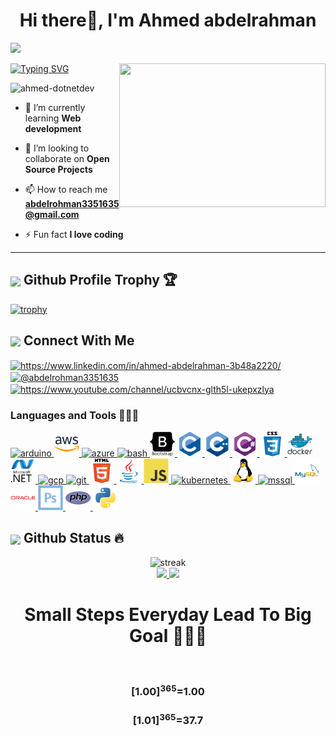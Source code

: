 <h1 align="center">Hi there👋, I'm Ahmed abdelrahman</h1>


![](http://github-profile-summary-cards.vercel.app/api/cards/profile-details?username=Ahmed-DotNetDev&theme=solarized_dark)

<img src="https://cdn.dribbble.com/users/1162077/screenshots/3848914/programmer.gif" alt="" align="right" width="330px" height="230px">


[![Typing SVG](https://readme-typing-svg.herokuapp.com?font=Fira+Code&weight=900&size=23&duration=3000&pause=10&color=38C2FF&width=435&lines=I'm+.NET+Full+Stack+Developer;Youtuber;Always+Learning+New+Things)](https://git.io/typing-svg)




<p align="left"> <img src="https://komarev.com/ghpvc/?username=ahmed-dotnetdev&label=Profile%20views&color=39f97c&style=flat" alt="ahmed-dotnetdev" /> </p>



- 🌱 I’m currently learning **Web development**

- 👯 I’m looking to collaborate on **Open Source Projects**

- 📫 How to reach me **abdelrohman3351635@gmail.com**

- ⚡ Fun fact **I love coding**

   
<hr>
<h2><img src = "https://i.pinimg.com/originals/65/c4/f4/65c4f452571be1261e9c623f7da488ac.gif" width ="35" align="center">  Github Profile Trophy 🏆</h2>

[![trophy](https://github-profile-trophy.vercel.app/?username=Ahmed-DotNetDev&theme=algolia&row=1&col=6)](https://github.com/ryo-ma/github-profile-trophy)



<h2><img src='https://raw.githubusercontent.com/ShahriarShafin/ShahriarShafin/main/Assets/handshake.gif' width="80" align="center"> Connect With Me </h2>

<a href="https://www.linkedin.com/in/ahmed-abdelrahman-3b48a2220/" target="blank"><img align="center" src="https://raw.githubusercontent.com/rahuldkjain/github-profile-readme-generator/master/src/images/icons/Social/linked-in-alt.svg" alt="https://www.linkedin.com/in/ahmed-abdelrahman-3b48a2220/" height="30" width="40" /></a>
<a href="https://medium.com/@abdelrohman3351635" target="blank"><img align="center" src="https://raw.githubusercontent.com/rahuldkjain/github-profile-readme-generator/master/src/images/icons/Social/medium.svg" alt="@abdelrohman3351635" height="30" width="40" /></a>
<a href="https://www.youtube.com/channel/UCbvcNX-GLtH5L-UKEPxZLyA" target="blank"><img align="center" src="https://raw.githubusercontent.com/rahuldkjain/github-profile-readme-generator/master/src/images/icons/Social/youtube.svg" alt="https://www.youtube.com/channel/ucbvcnx-glth5l-ukepxzlya" height="30" width="40" /></a>
</p>


<h3 align="left">Languages and Tools 👨🏻‍💻</h3>
<p align="left"> <a href="https://www.arduino.cc/" target="_blank" rel="noreferrer"> <img src="https://cdn.worldvectorlogo.com/logos/arduino-1.svg" alt="arduino" width="40" height="40"/> </a> <a href="https://aws.amazon.com" target="_blank" rel="noreferrer"> <img src="https://raw.githubusercontent.com/devicons/devicon/master/icons/amazonwebservices/amazonwebservices-original-wordmark.svg" alt="aws" width="40" height="40"/> </a> <a href="https://azure.microsoft.com/en-in/" target="_blank" rel="noreferrer"> <img src="https://www.vectorlogo.zone/logos/microsoft_azure/microsoft_azure-icon.svg" alt="azure" width="40" height="40"/> </a> <a href="https://www.gnu.org/software/bash/" target="_blank" rel="noreferrer"> <img src="https://www.vectorlogo.zone/logos/gnu_bash/gnu_bash-icon.svg" alt="bash" width="40" height="40"/> </a> <a href="https://getbootstrap.com" target="_blank" rel="noreferrer"> <img src="https://raw.githubusercontent.com/devicons/devicon/master/icons/bootstrap/bootstrap-plain-wordmark.svg" alt="bootstrap" width="40" height="40"/> </a> <a href="https://www.cprogramming.com/" target="_blank" rel="noreferrer"> <img src="https://raw.githubusercontent.com/devicons/devicon/master/icons/c/c-original.svg" alt="c" width="40" height="40"/> </a> <a href="https://www.w3schools.com/cpp/" target="_blank" rel="noreferrer"> <img src="https://raw.githubusercontent.com/devicons/devicon/master/icons/cplusplus/cplusplus-original.svg" alt="cplusplus" width="40" height="40"/> </a> <a href="https://www.w3schools.com/cs/" target="_blank" rel="noreferrer"> <img src="https://raw.githubusercontent.com/devicons/devicon/master/icons/csharp/csharp-original.svg" alt="csharp" width="40" height="40"/> </a> <a href="https://www.w3schools.com/css/" target="_blank" rel="noreferrer"> <img src="https://raw.githubusercontent.com/devicons/devicon/master/icons/css3/css3-original-wordmark.svg" alt="css3" width="40" height="40"/> </a> <a href="https://www.docker.com/" target="_blank" rel="noreferrer"> <img src="https://raw.githubusercontent.com/devicons/devicon/master/icons/docker/docker-original-wordmark.svg" alt="docker" width="40" height="40"/> </a> <a href="https://dotnet.microsoft.com/" target="_blank" rel="noreferrer"> <img src="https://raw.githubusercontent.com/devicons/devicon/master/icons/dot-net/dot-net-original-wordmark.svg" alt="dotnet" width="40" height="40"/> </a> <a href="https://cloud.google.com" target="_blank" rel="noreferrer"> <img src="https://www.vectorlogo.zone/logos/google_cloud/google_cloud-icon.svg" alt="gcp" width="40" height="40"/> </a> <a href="https://git-scm.com/" target="_blank" rel="noreferrer"> <img src="https://www.vectorlogo.zone/logos/git-scm/git-scm-icon.svg" alt="git" width="40" height="40"/> </a> <a href="https://www.w3.org/html/" target="_blank" rel="noreferrer"> <img src="https://raw.githubusercontent.com/devicons/devicon/master/icons/html5/html5-original-wordmark.svg" alt="html5" width="40" height="40"/> </a> <a href="https://www.java.com" target="_blank" rel="noreferrer"> <img src="https://raw.githubusercontent.com/devicons/devicon/master/icons/java/java-original.svg" alt="java" width="40" height="40"/> </a> <a href="https://developer.mozilla.org/en-US/docs/Web/JavaScript" target="_blank" rel="noreferrer"> <img src="https://raw.githubusercontent.com/devicons/devicon/master/icons/javascript/javascript-original.svg" alt="javascript" width="40" height="40"/> </a> <a href="https://kubernetes.io" target="_blank" rel="noreferrer"> <img src="https://www.vectorlogo.zone/logos/kubernetes/kubernetes-icon.svg" alt="kubernetes" width="40" height="40"/> </a> <a href="https://www.linux.org/" target="_blank" rel="noreferrer"> <img src="https://raw.githubusercontent.com/devicons/devicon/master/icons/linux/linux-original.svg" alt="linux" width="40" height="40"/> </a> <a href="https://www.microsoft.com/en-us/sql-server" target="_blank" rel="noreferrer"> <img src="https://www.svgrepo.com/show/303229/microsoft-sql-server-logo.svg" alt="mssql" width="40" height="40"/> </a> <a href="https://www.mysql.com/" target="_blank" rel="noreferrer"> <img src="https://raw.githubusercontent.com/devicons/devicon/master/icons/mysql/mysql-original-wordmark.svg" alt="mysql" width="40" height="40"/> </a> <a href="https://www.oracle.com/" target="_blank" rel="noreferrer"> <img src="https://raw.githubusercontent.com/devicons/devicon/master/icons/oracle/oracle-original.svg" alt="oracle" width="40" height="40"/> </a> <a href="https://www.photoshop.com/en" target="_blank" rel="noreferrer"> <img src="https://raw.githubusercontent.com/devicons/devicon/master/icons/photoshop/photoshop-line.svg" alt="photoshop" width="40" height="40"/> </a> <a href="https://www.php.net" target="_blank" rel="noreferrer"> <img src="https://raw.githubusercontent.com/devicons/devicon/master/icons/php/php-original.svg" alt="php" width="40" height="40"/> </a> <a href="https://www.python.org" target="_blank" rel="noreferrer"> <img src="https://raw.githubusercontent.com/devicons/devicon/master/icons/python/python-original.svg" alt="python" width="40" height="40"/> </a> </p>


<h2><img src = "https://media4.giphy.com/media/A8T56uwdlmR698KmKe/giphy.gif" width ="35" align="center">  Github Status 🔥 </h2>

[comment]: <> (for streak dark theme => &theme=dark || for progress dark theme => &theme=react)
<p align="center">
	<img src="https://github-readme-streak-stats.herokuapp.com/?user=Ahmed-DotNetDev&theme=dark" alt="streak"/> <br>
	<a href="https://github.com/Ahmed-DotNetDev">
  <img height="170em" src="https://github-readme-stats.vercel.app/api?username=Ahmed-DotNetDev&show_icons=true&count_private=true&theme=react&include_all_commits=true"/>
  <img height="170em" src="https://github-readme-stats-eight-theta.vercel.app/api/top-langs/?username=Ahmed-DotNetDev&theme=react&layout=compact"/>
</a> 
</p>


<h1 align="center">Small Steps Everyday Lead To Big Goal 🤸‍♂️💪</h1><br>

<strong><h3 align="center">[1.00]<sup>365</sup>=1.00</h4></strong>
<strong><h3 align="center">[1.01]<sup>365</sup>=37.7</h4></strong>
 
